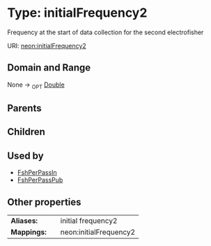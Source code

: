 
# Type: initialFrequency2


Frequency at the start of data collection for the second electrofisher

URI: [neon:initialFrequency2](https://data.neonscience.org/initialFrequency2)


## Domain and Range

None ->  <sub>OPT</sub> [Double](types/Double.md)

## Parents


## Children


## Used by

 * [FshPerPassIn](FshPerPassIn.md)
 * [FshPerPassPub](FshPerPassPub.md)

## Other properties

|  |  |  |
| --- | --- | --- |
| **Aliases:** | | initial frequency2 |
| **Mappings:** | | neon:initialFrequency2 |

